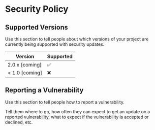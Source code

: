 # Security Policy

## Supported Versions

Use this section to tell people about which versions of your project are
currently being supported with security updates.

| Version        | Supported          |
| -------------- | ------------------ |
| 2.0.x [coming] | :white_check_mark: |
| < 1.0 [coming] | :x:                |

## Reporting a Vulnerability

Use this section to tell people how to report a vulnerability.

Tell them where to go, how often they can expect to get an update on a
reported vulnerability, what to expect if the vulnerability is accepted or
declined, etc.
